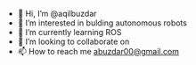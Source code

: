 - 👋 Hi, I’m @aqilbuzdar
- 👀 I’m interested in bulding autonomous robots
- 🌱 I’m currently learning ROS
- 💞️ I’m looking to collaborate on 
- 📫 How to reach me abuzdar00@gmail.com

<!---
aqilbuzdar/aqilbuzdar is a ✨ special ✨ repository because its `README.md` (this file) appears on your GitHub profile.
You can click the Preview link to take a look at your changes.
--->
